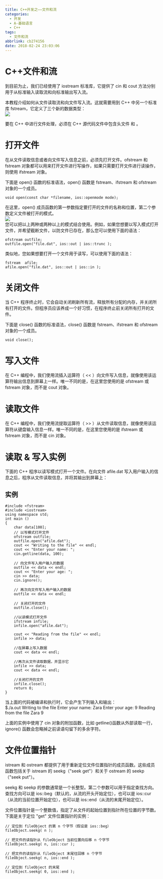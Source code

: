 ```yaml
---
title: C++开发之——文件和流
categories:
  - 开发
  - A-基础语言
  - C++
tags:
  - 文件和流
abbrlink: cb274156
date: 2018-02-24 23:03:06
---
```

# C++文件和流  
到目前为止，我们已经使用了 iostream 标准库，它提供了 cin 和 cout 方法分别用于从标准输入读取流和向标准输出写入流。

本教程介绍如何从文件读取流和向文件写入流。这就需要用到 C++ 中另一个标准库 fstream，它定义了三个新的数据类型：  
![][1]  
<!--more-->

要在 C++ 中进行文件处理，必须在 C++ 源代码文件中包含头文件 <iostream> 和 <fstream>。  
# 打开文件
在从文件读取信息或者向文件写入信息之前，必须先打开文件。ofstream 和 fstream 对象都可以用来打开文件进行写操作，如果只需要打开文件进行读操作，则使用 ifstream 对象。

下面是 open() 函数的标准语法，open() 函数是 fstream、ifstream 和 ofstream 对象的一个成员。 

	void open(const char *filename, ios::openmode mode);

在这里，open() 成员函数的第一参数指定要打开的文件的名称和位置，第二个参数定义文件被打开的模式。  
![][2]  
您可以把以上两种或两种以上的模式结合使用。例如，如果您想要以写入模式打开文件，并希望截断文件，以防文件已存在，那么您可以使用下面的语法： 
 
	ofstream outfile;
	outfile.open("file.dat", ios::out | ios::trunc );
类似地，您如果想要打开一个文件用于读写，可以使用下面的语法：  

	fstream  afile;
	afile.open("file.dat", ios::out | ios::in );
# 关闭文件  
当 C++ 程序终止时，它会自动关闭刷新所有流，释放所有分配的内存，并关闭所有打开的文件。但程序员应该养成一个好习惯，在程序终止前关闭所有打开的文件。

下面是 close() 函数的标准语法，close() 函数是 fstream、ifstream 和 ofstream 对象的一个成员。  

	void close();  

# 写入文件

在 C++ 编程中，我们使用流插入运算符（ << ）向文件写入信息，就像使用该运算符输出信息到屏幕上一样。唯一不同的是，在这里您使用的是 ofstream 或 fstream 对象，而不是 cout 对象。  

# 读取文件
在 C++ 编程中，我们使用流提取运算符（ >> ）从文件读取信息，就像使用该运算符从键盘输入信息一样。唯一不同的是，在这里您使用的是 ifstream 或 fstream 对象，而不是 cin 对象。  
# 读取 & 写入实例  
下面的 C++ 程序以读写模式打开一个文件。在向文件 afile.dat 写入用户输入的信息之后，程序从文件读取信息，并将其输出到屏幕上：  

## 实例

	#include <fstream>
	#include <iostream>
	using namespace std;
	int main ()
	{
		char data[100];
		// 以写模式打开文件
		ofstream outfile;
		outfile.open("afile.dat");
		cout << "Writing to the file" << endl;
		cout << "Enter your name: "; 
		cin.getline(data, 100);
 
		// 向文件写入用户输入的数据
		outfile << data << endl;
		cout << "Enter your age: "; 
		cin >> data;
		cin.ignore();
   
		// 再次向文件写入用户输入的数据
		outfile << data << endl;
 
		// 关闭打开的文件
		outfile.close();
 
		//以读模式打开文件
		ifstream infile; 
		infile.open("afile.dat"); 
 
		cout << "Reading from the file" << endl; 
		infile >> data; 
 
		//在屏幕上写入数据
		cout << data << endl;
   
		//再次从文件读取数据，并显示它
		infile >> data; 
		cout << data << endl; 
 
		//关闭打开的文件
		infile.close();
		return 0;
	}
当上面的代码被编译和执行时，它会产生下列输入和输出：  
$./a.out
Writing to the file
Enter your name: Zara
Enter your age: 9
Reading from the file
Zara
9  

上面的实例中使用了 cin 对象的附加函数，比如 getline()函数从外部读取一行，ignore() 函数会忽略掉之前读语句留下的多余字符。  
# 文件位置指针  
istream 和 ostream 都提供了用于重新定位文件位置指针的成员函数。这些成员函数包括关于 istream 的 seekg（"seek get"）和关于 ostream 的 seekp（"seek put"）。

seekg 和 seekp 的参数通常是一个长整型。第二个参数可以用于指定查找方向。查找方向可以是 ios::beg（默认的，从流的开头开始定位），也可以是 ios::cur（从流的当前位置开始定位），也可以是 ios::end（从流的末尾开始定位）。

文件位置指针是一个整数值，指定了从文件的起始位置到指针所在位置的字节数。下面是关于定位 "get" 文件位置指针的实例：  

	// 定位到 fileObject 的第 n 个字节（假设是 ios::beg）
	fileObject.seekg( n );
 
	// 把文件的读指针从 fileObject 当前位置向后移 n 个字节
	fileObject.seekg( n, ios::cur );
 
	// 把文件的读指针从 fileObject 末尾往回移 n 个字节
	fileObject.seekg( n, ios::end );
 
	// 定位到 fileObject 的末尾
	fileObject.seekg( 0, ios::end );

[1]: https://fastly.jsdelivr.net/gh/PGzxc/CDN@master/blog-image/cpp-file-type.png
[2]: https://fastly.jsdelivr.net/gh/PGzxc/CDN@master/blog-image/cpp-file-mode.png